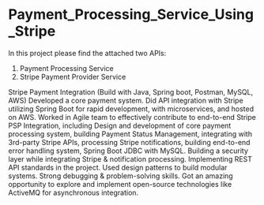 # Payment_Processing_Service_Using_Stripe

In this project please find the attached two APIs:
1. Payment Processing Service
2. Stripe Payment Provider Service

Stripe Payment Integration (Build with Java, Spring boot, Postman, MySQL, AWS) 
Developed a core payment system. Did API integration with Stripe utilizing Spring Boot for rapid development, with 
microservices, and hosted on AWS. Worked in Agile team to effectively contribute to end-to-end Stripe PSP Integration, 
including Design and development of core payment processing system, building Payment Status Management, 
integrating with 3rd-party Stripe APIs, processing Stripe notifications, building end-to-end error handling system, 
Spring Boot JDBC with MySQL. Building a security layer while integrating Stripe & notification processing. Implementing 
REST API standards in the project. Used design patterns to build modular systems. Strong debugging & problem-solving 
skills. Got an amazing opportunity to explore and implement open-source technologies like ActiveMQ for asynchronous 
integration. 
